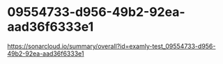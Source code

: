 # 09554733-d956-49b2-92ea-aad36f6333e1
https://sonarcloud.io/summary/overall?id=examly-test_09554733-d956-49b2-92ea-aad36f6333e1
